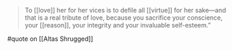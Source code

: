 > To [[love]] her for her vices is to defile all [[virtue]] for her sake—and that is a real tribute of love, because you sacrifice your conscience, your [[reason]], your integrity and your invaluable self-esteem.”

#quote  on [[Altas Shrugged]]